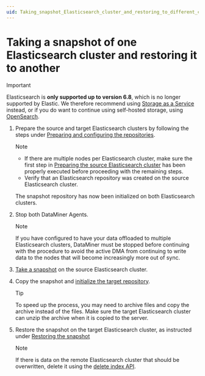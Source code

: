 ```yaml
---
uid: Taking_snapshot_Elasticsearch_cluster_and_restoring_to_different_cluster
---
```


# Taking a snapshot of one Elasticsearch cluster and restoring it to another

> [!IMPORTANT]
> Elasticsearch is **only supported up to version 6.8**, which is no longer supported by Elastic. We therefore recommend using [Storage as a Service](xref:STaaS) instead, or if you do want to continue using self-hosted storage, using [OpenSearch](xref:OpenSearch_database).

1. Prepare the source and target Elasticsearch clusters by following the steps under [Preparing and configuring the repositories](xref:Configuring_Elasticsearch_backups_Windows_Linux#preparing-and-configuring-the-repositories).

   > [!NOTE]
   >
   > - If there are multiple nodes per Elasticsearch cluster, make sure the first step in [Preparing the source Elasticsearch cluster](xref:Configuring_Elasticsearch_backups_Windows_Linux#preparing-the-source-elasticsearch-cluster) has been properly executed before proceeding with the remaining steps.
   > - Verify that an Elasticsearch repository was created on the source Elasticsearch cluster.

   The snapshot repository has now been initialized on both Elasticsearch clusters.

1. Stop both DataMiner Agents.

   >[!NOTE]
   > If you have configured to have your data offloaded to multiple Elasticsearch clusters, DataMiner must be stopped before continuing with the procedure to avoid the active DMA from continuing to write data to the nodes that will become increasingly more out of sync.

1. [Take a snapshot](xref:Configuring_Elasticsearch_backups_Windows_Linux#taking-the-snapshot) on the source Elasticsearch cluster.

1. Copy the snapshot and [initialize the target repository](xref:Configuring_Elasticsearch_backups_Windows_Linux#preparing-the-target-machine).

   >[!TIP]
   > To speed up the process, you may need to archive files and copy the archive instead of the files. Make sure the target Elasticsearch cluster can unzip the archive when it is copied to the server.

1. Restore the snapshot on the target Elasticsearch cluster, as instructed under [Restoring the snapshot](xref:Configuring_Elasticsearch_backups_Windows_Linux#restoring-the-snapshot)

   > [!NOTE]
   > If there is data on the remote Elasticsearch cluster that should be overwritten, delete it using the [delete index API](https://www.elastic.co/guide/en/elasticsearch/reference/6.8/indices-delete-index.html).
